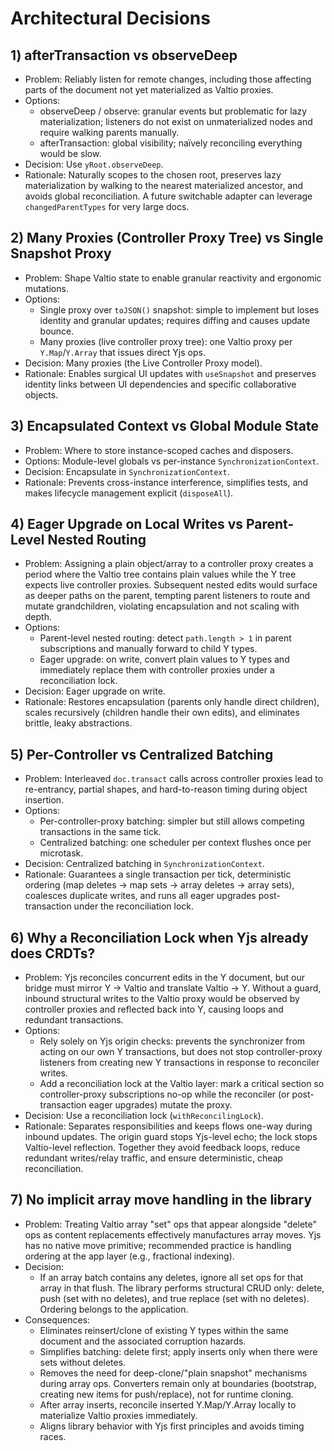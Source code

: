 # Architectural Decisions

## 1) afterTransaction vs observeDeep

- Problem: Reliably listen for remote changes, including those affecting parts of the document not yet materialized as Valtio proxies.
- Options:
  - observeDeep / observe: granular events but problematic for lazy materialization; listeners do not exist on unmaterialized nodes and require walking parents manually.
  - afterTransaction: global visibility; naïvely reconciling everything would be slow.
- Decision: Use `yRoot.observeDeep`.
- Rationale: Naturally scopes to the chosen root, preserves lazy materialization by walking to the nearest materialized ancestor, and avoids global reconciliation. A future switchable adapter can leverage `changedParentTypes` for very large docs.

## 2) Many Proxies (Controller Proxy Tree) vs Single Snapshot Proxy

- Problem: Shape Valtio state to enable granular reactivity and ergonomic mutations.
- Options:
  - Single proxy over `toJSON()` snapshot: simple to implement but loses identity and granular updates; requires diffing and causes update bounce.
  - Many proxies (live controller proxy tree): one Valtio proxy per `Y.Map`/`Y.Array` that issues direct Yjs ops.
- Decision: Many proxies (the Live Controller Proxy model).
- Rationale: Enables surgical UI updates with `useSnapshot` and preserves identity links between UI dependencies and specific collaborative objects.

## 3) Encapsulated Context vs Global Module State

- Problem: Where to store instance-scoped caches and disposers.
- Options: Module-level globals vs per-instance `SynchronizationContext`.
- Decision: Encapsulate in `SynchronizationContext`.
- Rationale: Prevents cross-instance interference, simplifies tests, and makes lifecycle management explicit (`disposeAll`).

## 4) Eager Upgrade on Local Writes vs Parent-Level Nested Routing

- Problem: Assigning a plain object/array to a controller proxy creates a period where the Valtio tree contains plain values while the Y tree expects live controller proxies. Subsequent nested edits would surface as deeper paths on the parent, tempting parent listeners to route and mutate grandchildren, violating encapsulation and not scaling with depth.
- Options:
  - Parent-level nested routing: detect `path.length > 1` in parent subscriptions and manually forward to child Y types.
  - Eager upgrade: on write, convert plain values to Y types and immediately replace them with controller proxies under a reconciliation lock.
- Decision: Eager upgrade on write.
- Rationale: Restores encapsulation (parents only handle direct children), scales recursively (children handle their own edits), and eliminates brittle, leaky abstractions.

## 5) Per-Controller vs Centralized Batching

- Problem: Interleaved `doc.transact` calls across controller proxies lead to re-entrancy, partial shapes, and hard-to-reason timing during object insertion.
- Options:
  - Per-controller-proxy batching: simpler but still allows competing transactions in the same tick.
  - Centralized batching: one scheduler per context flushes once per microtask.
- Decision: Centralized batching in `SynchronizationContext`.
- Rationale: Guarantees a single transaction per tick, deterministic ordering (map deletes → map sets → array deletes → array sets), coalesces duplicate writes, and runs all eager upgrades post-transaction under the reconciliation lock.

## 6) Why a Reconciliation Lock when Yjs already does CRDTs?

- Problem: Yjs reconciles concurrent edits in the Y document, but our bridge must mirror Y → Valtio and translate Valtio → Y. Without a guard, inbound structural writes to the Valtio proxy would be observed by controller proxies and reflected back into Y, causing loops and redundant transactions.
- Options:
  - Rely solely on Yjs origin checks: prevents the synchronizer from acting on our own Y transactions, but does not stop controller-proxy listeners from creating new Y transactions in response to reconciler writes.
  - Add a reconciliation lock at the Valtio layer: mark a critical section so controller-proxy subscriptions no-op while the reconciler (or post-transaction eager upgrades) mutate the proxy.
- Decision: Use a reconciliation lock (`withReconcilingLock`).
- Rationale: Separates responsibilities and keeps flows one-way during inbound updates. The origin guard stops Yjs-level echo; the lock stops Valtio-level reflection. Together they avoid feedback loops, reduce redundant writes/relay traffic, and ensure deterministic, cheap reconciliation.

## 7) No implicit array move handling in the library

- Problem: Treating Valtio array "set" ops that appear alongside "delete" ops as content replacements effectively manufactures array moves. Yjs has no native move primitive; recommended practice is handling ordering at the app layer (e.g., fractional indexing).
- Decision:
  - If an array batch contains any deletes, ignore all set ops for that array in that flush. The library performs structural CRUD only: delete, push (set with no deletes), and true replace (set with no deletes). Ordering belongs to the application.
- Consequences:
  - Eliminates reinsert/clone of existing Y types within the same document and the associated corruption hazards.
  - Simplifies batching: delete first; apply inserts only when there were sets without deletes.
  - Removes the need for deep-clone/"plain snapshot" mechanisms during array ops. Converters remain only at boundaries (bootstrap, creating new items for push/replace), not for runtime cloning.
  - After array inserts, reconcile inserted Y.Map/Y.Array locally to materialize Valtio proxies immediately.
  - Aligns library behavior with Yjs first principles and avoids timing races.
